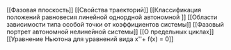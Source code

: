 [[Фазовая плоскость]]
[[Свойства траекторий]]
[[Классификация положений равновесия линейной однордной автономной ]]
[[Области зависимости типа особой точки от коэффициентов системы]]
[[Фазовый портрет автономной нелинейной системы]]
[[О предельных циклах]]
[[Уравнение Ньютона для уравнений вида x''+ f(x) = 0]]
